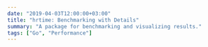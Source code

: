 ```yaml
---
date: "2019-04-03T12:00:00+03:00"
title: "hrtime: Benchmarking with Details"
summary: "A package for benchmarking and visualizing results."
tags: ["Go", "Performance"]
---
```

